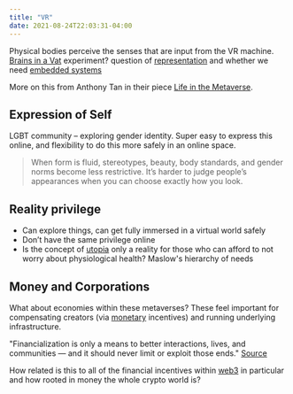 ```yaml
---
title: "VR"
date: 2021-08-24T22:03:31-04:00
---
```


Physical bodies perceive the senses that are input from the VR machine. [Brains in a Vat](thoughts/Brains%20in%20a%20Vat.md) experiment? question of [representation](/thoughts/representation) and whether we need [embedded systems](thoughts/embedded%20AI.md)

More on this from Anthony Tan in their piece [Life in the Metaverse](https://reboothq.substack.com/p/metaverse).

## Expression of Self
LGBT community – exploring gender identity. Super easy to express this online, and flexibility to do this more safely in an online space.

> When form is fluid, stereotypes, beauty, body standards, and gender norms become less restrictive. It’s harder to judge people’s appearances when you can choose exactly how you look.

## Reality privilege
-   Can explore things, can get fully immersed in a virtual world safely
-   Don’t have the same privilege online
-   Is the concept of [utopia](thoughts/The%20ones%20who%20walk%20away%20from%20Omelas.md) only a reality for those who can afford to not worry about physiological health? Maslow's hierarchy of needs

## Money and Corporations
What about economies within these metaverses? These feel important for compensating creators (via [monetary](thoughts/money.md) incentives) and running underlying infrastructure.

"Financialization is only a means to better interactions, lives, and communities — and it should never limit or exploit those ends." [Source](https://reboothq.substack.com/p/metaverse)

How related is this to all of the financial incentives within [web3](thoughts/web3.md) in particular and how rooted in money the whole crypto world is?